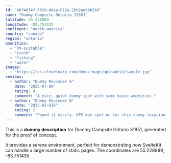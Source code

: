 ```yaml
---
id: "eb746f4f-5020-48ea-812e-2bb2ae9bb2b8"
name: "Dummy Campsite Ontario 31851"
latitude: 55.228889
longitude: -83.751435
continent: "north-america"
country: "canada"
region: "ontario"
amenities:
  - "RV-suitable"
  - "trash"
  - "fishing"
  - "water"
images:
  - "https://res.cloudinary.com/demo/image/upload/v1/sample.jpg"
reviews:
  - author: "Dummy Reviewer A"
    date: "2025-07-09"
    rating: 4
    comment: "A nice, quiet dummy spot with some basic amenities."
  - author: "Dummy Reviewer B"
    date: "2025-01-018"
    rating: 2
    comment: "Found it easily. GPS was spot on for this dummy location."
---
```


This is a **dummy description** for Dummy Campsite Ontario 31851, generated for the proof of concept.

It provides a serene environment, perfect for demonstrating how SvelteKit can handle a large number of static pages. The coordinates are 55.228889, -83.751435.
